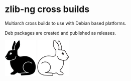 # zlib-ng cross builds

Multiarch cross builds to use with Debian based platforms.

Deb packages are created and published as releases.

[<img alt="Follow the white rabbit" width="100px" src="black-rabbit.png" />](https://github.com/userdocs/cmake-crossbuild)
[<img alt="Follow the white rabbit" width="100px" src="white-rabbit.png" />](https://github.com/userdocs/openssl-crossbuild)